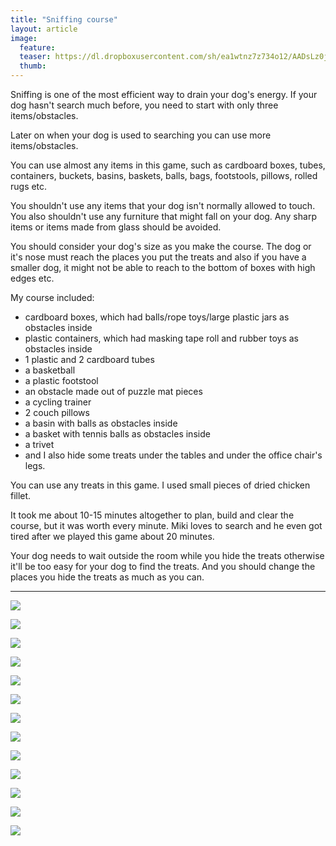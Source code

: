 ```yaml
---
title: "Sniffing course"
layout: article
image:
  feature:
  teaser: https://dl.dropboxusercontent.com/sh/ea1wtnz7z734o12/AADsLz0jKT0IjVpV4D13rLCla/aktivointi/haistelurata/DSC58497-245px.jpg
  thumb:
---
```


Sniffing is one of the most efficient way to drain your dog's energy. If your dog hasn't search much before, you need to start with only three items/obstacles.

Later on when your dog is used to searching you can use more items/obstacles.

You can use almost any items in this game, such as cardboard boxes, tubes, containers, buckets, basins, baskets, balls, bags, footstools, pillows, rolled rugs etc.

You shouldn't use any items that your dog isn't normally allowed to touch. You also shouldn't use any furniture that might fall on your dog. Any sharp items or items made from glass should be avoided.

You should consider your dog's size as you make the course. The dog or it's nose must reach the places you put the treats and also if you have a smaller dog, it might not be able to reach to the bottom of boxes with high edges etc.

My course included:

- cardboard boxes, which had balls/rope toys/large plastic jars as obstacles inside
- plastic containers, which had masking tape roll and rubber toys as obstacles inside
- 1 plastic and 2 cardboard tubes
- a basketball
- a plastic footstool
- an obstacle made out of puzzle mat pieces
- a cycling trainer
- 2 couch pillows
- a basin with balls as obstacles inside
- a basket with tennis balls as obstacles inside
- a trivet
- and I also hide some treats under the tables and under the office chair's legs.

You can use any treats in this game. I used small pieces of dried chicken fillet.

It took me about 10-15 minutes altogether to plan, build and clear the course, but it was worth every minute. Miki loves to search and he even got tired after we played this game about 20 minutes.

Your dog needs to wait outside the room while you hide the treats otherwise it'll be too easy for your dog to find the treats. And you should change the places you hide the treats as much as you can.

---

[![](https://dl.dropboxusercontent.com/sh/ea1wtnz7z734o12/AABvL0ykvF83595jEV5bzTSna/aktivointi/haistelurata/DSC58497-800px.jpg)](https://dl.dropboxusercontent.com/sh/ea1wtnz7z734o12/AACX6HVqYZoWrvmTMnod69fIa/aktivointi/haistelurata/DSC58497.jpg)

[![](https://dl.dropboxusercontent.com/sh/ea1wtnz7z734o12/AADZeRfMX-jMv4ixwYFlGhMBa/aktivointi/haistelurata/DSC58550-800px.jpg)](https://dl.dropboxusercontent.com/sh/ea1wtnz7z734o12/AACAdz3gAkcIReZ59fv73jS5a/aktivointi/haistelurata/DSC58550.jpg)

[![](https://dl.dropboxusercontent.com/sh/ea1wtnz7z734o12/AADOnkUrUZglWceVuq-9PKYAa/aktivointi/haistelurata/DSC58517-800px.jpg)](https://dl.dropboxusercontent.com/sh/ea1wtnz7z734o12/AADRTxFinFaA0vhatC64AhPya/aktivointi/haistelurata/DSC58517.jpg)

[![](https://dl.dropboxusercontent.com/sh/ea1wtnz7z734o12/AAAxKPRgKSy55dhoE71CMRBMa/aktivointi/haistelurata/DSC58525-800px.jpg)](https://dl.dropboxusercontent.com/sh/ea1wtnz7z734o12/AABszeIuZ92hvYVuTLTyXFeza/aktivointi/haistelurata/DSC58525.jpg)

[![](https://dl.dropboxusercontent.com/sh/ea1wtnz7z734o12/AABxnql06Zc_3VtfIIA14KYGa/aktivointi/haistelurata/DSC58539-800px.jpg)](https://dl.dropboxusercontent.com/sh/ea1wtnz7z734o12/AAAPgcpdJdyFT9Sc32_OSxJBa/aktivointi/haistelurata/DSC58539.jpg)

[![](https://dl.dropboxusercontent.com/sh/ea1wtnz7z734o12/AADVYkDXCQINBHfTdruhi8T7a/aktivointi/haistelurata/DSC58571-800px.jpg)](https://dl.dropboxusercontent.com/sh/ea1wtnz7z734o12/AADMPkg9OEdEa4E1ueszzYtAa/aktivointi/haistelurata/DSC58571.jpg)

[![](https://dl.dropboxusercontent.com/sh/ea1wtnz7z734o12/AAATtCXQ33Y06npRsxRs31xga/aktivointi/haistelurata/DSC58613-800px.jpg)](https://dl.dropboxusercontent.com/sh/ea1wtnz7z734o12/AACvBVn5-7CmgLOkvvz2tZjKa/aktivointi/haistelurata/DSC58613.jpg)

[![](https://dl.dropboxusercontent.com/sh/ea1wtnz7z734o12/AAAr6Pgh5hsAP7YYJsmYX3D3a/aktivointi/haistelurata/DSC58619-800px.jpg)](https://dl.dropboxusercontent.com/sh/ea1wtnz7z734o12/AAD1GAz62la3-EUUKW-Oqmgha/aktivointi/haistelurata/DSC58619.jpg)

[![](https://dl.dropboxusercontent.com/sh/ea1wtnz7z734o12/AAA2zjSGgZ1jcxp64rgf-bwoa/aktivointi/haistelurata/DSC58634-800px.jpg)](https://dl.dropboxusercontent.com/sh/ea1wtnz7z734o12/AABgITdGJWqyI4rum4CJxuXMa/aktivointi/haistelurata/DSC58634.jpg)

[![](https://dl.dropboxusercontent.com/sh/ea1wtnz7z734o12/AADZb1FLmzNoPYK1nUIw5J9Ba/aktivointi/haistelurata/DSC58632-800px.jpg)](https://dl.dropboxusercontent.com/sh/ea1wtnz7z734o12/AAD-BVF-1v8UIcXekaTFjAHZa/aktivointi/haistelurata/DSC58632.jpg)

[![](https://dl.dropboxusercontent.com/sh/ea1wtnz7z734o12/AADn_Y-okfUNyySR2JrLoD-0a/aktivointi/haistelurata/DSC58640-800px.jpg)](https://dl.dropboxusercontent.com/sh/ea1wtnz7z734o12/AAD9aCqIRpSYhR5RDPNkQ9sha/aktivointi/haistelurata/DSC58640.jpg)

[![](https://dl.dropboxusercontent.com/sh/ea1wtnz7z734o12/AACrVeDcgm03NWvPgkUWwWuSa/aktivointi/haistelurata/DSC58652-800px.jpg)](https://dl.dropboxusercontent.com/sh/ea1wtnz7z734o12/AABDUnQfBsCr1Ff3wqm20UW-a/aktivointi/haistelurata/DSC58652.jpg)

[![](https://dl.dropboxusercontent.com/sh/ea1wtnz7z734o12/AACcff1l6lOZI_tdT8b-d0UQa/aktivointi/haistelurata/DSC58672-800px.jpg)](https://dl.dropboxusercontent.com/sh/ea1wtnz7z734o12/AAB0dpPCdbLpl-WnNjDHJ5mfa/aktivointi/haistelurata/DSC58672.jpg)
